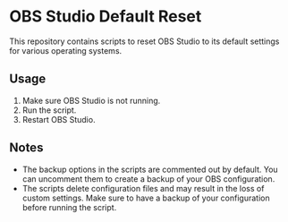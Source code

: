 # OBS Studio Default Reset

This repository contains scripts to reset OBS Studio to its default settings for various operating systems.

## Usage

1. Make sure OBS Studio is not running.
2. Run the script.
3. Restart OBS Studio.

## Notes

- The backup options in the scripts are commented out by default. You can uncomment them to create a backup of your OBS configuration.
- The scripts delete configuration files and may result in the loss of custom settings. Make sure to have a backup of your configuration before running the script.
